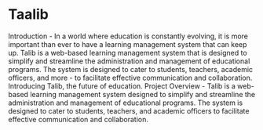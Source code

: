 # Taalib
Introduction - In a world where education is constantly evolving, it is more important than ever to have a learning management system that can keep up. Talib is a web-based learning management system that is designed to simplify and streamline the administration and management of educational programs. The system is designed to cater to students, teachers, academic officers, and more - to facilitate effective communication and collaboration.
Introducing Talib, the future of education.
Project Overview - Talib is a web-based learning management system designed to simplify and streamline the administration and management of educational programs. The system is designed to cater to students, teachers, and academic officers to facilitate effective communication and collaboration. 
